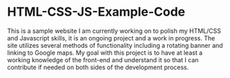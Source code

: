 # HTML-CSS-JS-Example-Code

This is a sample website I am currently working on to polish my HTML/CSS and Javascript skills, it is an ongoing project and a work in progress. The site utilizes several methods of functionality including a rotating banner and linking to Google maps. My goal with this project is to have at least a working knowledge of the front-end and understand it so that I can contribute if needed on both sides of the development process.
